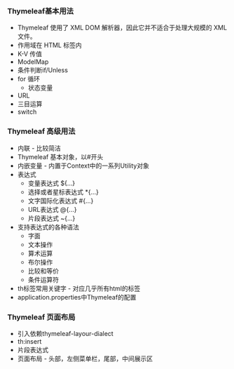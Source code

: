 ### Thymeleaf基本用法
* Thymeleaf 使用了 XML DOM 解析器，因此它并不适合于处理大规模的 XML 文件。
* 作用域在 HTML 标签内
* K-V 传值
* ModelMap
* 条件判断if/Unless
* for 循环
    * 状态变量
* URL
* 三目运算
* switch
### Thymeleaf 高级用法
* 内联 - 比较简洁
* Thymeleaf 基本对象，以#开头
* 内嵌变量 - 内置于Context中的一系列Utility对象
* 表达式
    * 变量表达式 ${...}
    * 选择或者星标表达式 *{...}
    * 文字国际化表达式 #{...}
    * URL表达式 @{...}
    * 片段表达式 ~{...}
* 支持表达式的各种语法
    * 字面
    * 文本操作
    * 算术运算
    * 布尔操作
    * 比较和等价
    * 条件运算符
* th标签常用关键字 - 对应几乎所有html的标签
* application.properties中Thymeleaf的配置
### Thymeleaf 页面布局
* 引入依赖thymeleaf-layour-dialect
* th:insert
* 片段表达式
* 页面布局 - 头部，左侧菜单栏，尾部，中间展示区